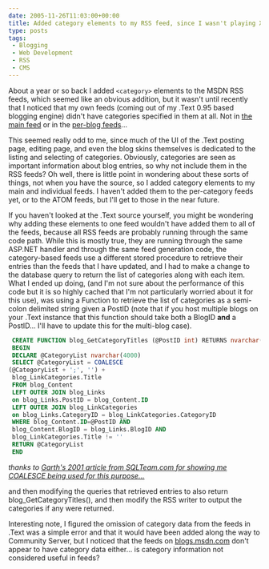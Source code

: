 ```yaml
---
date: 2005-11-26T11:03:00+00:00
title: Added category elements to my RSS feed, since I wasn't playing Xbox 360
type: posts
tags:
 - Blogging
 - Web Development
 - RSS
 - CMS
---
```

About a year or so back I added `<category>` elements to the MSDN RSS feeds, which seemed like an obvious addition, but it wasn't until recently that I noticed that my own feeds (coming out of my .Text 0.95 based blogging engine) didn't have categories specified in them at all. Not in [the main feed](http://blogs.duncanmackenzie.net/MainFeed.aspx) or in the [per-blog feeds](http://blogs.duncanmackenzie.net/duncanma/rss.aspx)...

This seemed really odd to me, since much of the UI of the .Text posting page, editing page, and even the blog skins themselves is dedicated to the listing and selecting of categories. Obviously, categories are seen as important information about blog entries, so why not include them in the RSS feeds? Oh well, there is little point in wondering about these sorts of things, not when you have the source, so I added category elements to my main and individual feeds. I haven't added them to the per-category feeds yet, or to the ATOM feeds, but I'll get to those in the near future.

If you haven't looked at the .Text source yourself, you might be wondering why adding these elements to one feed wouldn't have added them to all of the feeds, because all RSS feeds are probably running through the same code path. While this is mostly true, they are running through the same ASP.NET handler and through the same feed generation code, the category-based feeds use a different stored procedure to retrieve their entries than the feeds that I have updated, and I had to make a change to the database query to return the list of categories along with each item. What I ended up doing, (and I'm not sure about the performance of this code but it is so highly cached that I'm not particularly worried about it for this use), was using a Function to retrieve the list of categories as a semi-colon delimited string given a PostID (note that if you host multiple blogs on your .Text instance that this function should take both a BlogID **and** a PostID... I'll have to update this for the multi-blog case).

```sql
 CREATE FUNCTION blog_GetCategoryTitles (@PostID int) RETURNS nvarchar(4000)
 BEGIN
 DECLARE @CategoryList nvarchar(4000)
 SELECT @CategoryList = COALESCE
(@CategoryList + ';', '') +
 blog_LinkCategories.Title
 FROM blog_Content
 LEFT OUTER JOIN blog_Links
 on blog_Links.PostID = blog_Content.ID
 LEFT OUTER JOIN blog_LinkCategories
 on blog_Links.CategoryID = blog_LinkCategories.CategoryID
 WHERE blog_Content.ID=@PostID AND
 blog_Content.BlogID = blog_Links.BlogID AND
 blog_LinkCategories.Title != ''
 RETURN @CategoryList
 END
```

_thanks to [Garth's 2001 article from SQLTeam.com for showing me COALESCE being used for this purpose...](http://www.sqlteam.com/item.asp?ItemID=2368)_

and then modifying the queries that retrieved entries to also return blog_GetCategoryTitles(<PostID>), and then modify the RSS writer to output the categories if any were returned.

Interesting note, I figured the omission of category data from the feeds in .Text was a simple error and that it would have been added along the way to Community Server, but I noticed that the feeds on [blogs.msdn.com](http://blogs.msdn.com/alexbarn/rss.aspx) don't appear to have category data either... is category information not considered useful in feeds?
